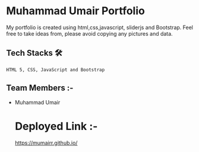 # Muhammad Umair Portfolio

My portfolio is created using html,css,javascript, sliderjs and Bootstrap.
Feel free to take ideas from, please avoid copying any pictures and data.
  
  ## Tech Stacks 🛠
    
    HTML 5, CSS, JavaScript and Bootstrap
    
  ## Team Members :-
  - Muhammad Umair
 
    # Deployed Link :-
    https://mumairr.github.io/
